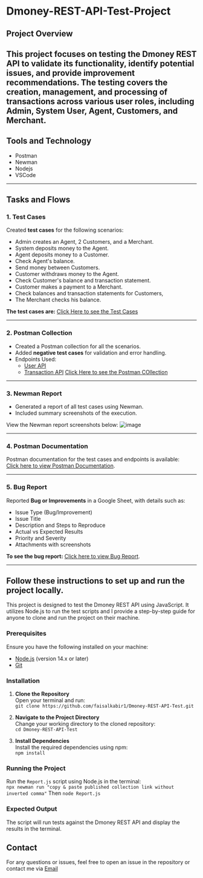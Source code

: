 # Dmoney-REST-API-Test-Project
## Project Overview
This project focuses on testing the **Dmoney REST API** to validate its functionality, identify potential issues, and provide improvement recommendations. The testing covers the creation, management, and processing of transactions across various user roles, including Admin, System User, Agent, Customers, and Merchant.
---
## Tools and Technology
- Postman
- Newman
- Nodejs
- VSCode
---
## Tasks and Flows

### 1. **Test Cases**
Created **test cases** for the following scenarios:
- Admin creates an Agent, 2 Customers, and a Merchant.
- System deposits money to the Agent.
- Agent deposits money to a Customer.
- Check Agent's balance.
- Send money between Customers.
- Customer withdraws money to the Agent.
- Check Customer's balance and transaction statement.
- Customer makes a payment to a Merchant.
- Check balances and transaction statements for Customers,
- The Merchant checks his balance.

**The test cases are:** [Click Here to see the Test Cases](https://docs.google.com/spreadsheets/d/1tSFDXtzmnNNr_L7nLISaUuVkqhuMBBao/edit?usp=sharing&ouid=110591976413796555813&rtpof=true&sd=true)

---

### 2. **Postman Collection**
- Created a Postman collection for all the scenarios.
- Added **negative test cases** for validation and error handling.
- Endpoints Used:
  - [User API](http://dmoney.roadtocareer.net/api-docs/user)
  - [Transaction API](http://dmoney.roadtocareer.net/api-docs/transaction)
[Click Here to see the Postman COllection](https://www.postman.com/satellite-operator-81623342/workspace/my-practice-workspace/collection/39262502-36f3c8d0-1efa-44f3-8c9d-1cefe875caab?action=share&creator=39262502)
---

### 3. **Newman Report**
- Generated a report of all test cases using Newman.
- Included summary screenshots of the execution.

View the Newman report screenshots below:
![image](https://github.com/user-attachments/assets/0110de94-a956-4f0e-8b1b-8043eab8879d)


---

### 4. **Postman Documentation**
Postman documentation for the test cases and endpoints is available:  
[Click here to view Postman Documentation](https://documenter.getpostman.com/view/39262502/2sAYdmmU5c).

---

### 5. **Bug Report**
Reported **Bug or Improvements** in a Google Sheet, with details such as:
- Issue Type (Bug/Improvement)
- Issue Title
- Description and Steps to Reproduce
- Actual vs Expected Results
- Priority and Severity
- Attachments with screenshots

**To see the bug report:** [Click here to view Bug Report](https://docs.google.com/spreadsheets/d/1SAL3eGIpdNvUJiO5WvHghBv0wPedUTt7/edit?usp=sharing&ouid=110591976413796555813&rtpof=true&sd=true).

---
## Follow these instructions to set up and run the project locally.

This project is designed to test the Dmoney REST API using JavaScript. It utilizes Node.js to run the test scripts and I provide a step-by-step guide for anyone to clone and run the project on their machine.





### Prerequisites

Ensure you have the following installed on your machine:  
- [Node.js](https://nodejs.org/) (version 14.x or later)  
- [Git](https://git-scm.com/)

### Installation

1. **Clone the Repository**  
   Open your terminal and run:  
   `git clone https://github.com/faisalkabir1/Dmoney-REST-API-Test.git`

2. **Navigate to the Project Directory**  
   Change your working directory to the cloned repository:  
   `cd Dmoney-REST-API-Test`

3. **Install Dependencies**  
   Install the required dependencies using npm:  
   `npm install`

### Running the Project

Run the `Report.js` script using Node.js in the terminal:  
`npx newman run "copy & paste published collection link without inverted comma"`
Then 
`node Report.js`

### Expected Output

The script will run tests against the Dmoney REST API and display the results in the terminal.


## Contact

For any questions or issues, feel free to open an issue in the repository or contact me via [Email](onlyfaisalkabir@gmail.com)
